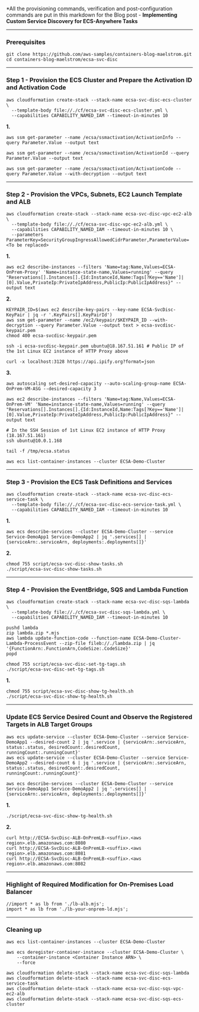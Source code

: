 *All the provisioning commands, verification and post-configuration commands are put in this markdown for the Blog post - **Implementing Custom Service Discovery for ECS-Anywhere Tasks**

---
### Prerequisites

```
git clone https://github.com/aws-samples/containers-blog-maelstrom.git
cd containers-blog-maelstrom/ecsa-svc-disc
```

---
### Step 1 - Provision the ECS Cluster and Prepare the Activation ID and Activation Code

```
aws cloudformation create-stack --stack-name ecsa-svc-disc-ecs-cluster \
  --template-body file://./cf/ecsa-svc-disc-ecs-cluster.yml \
  --capabilities CAPABILITY_NAMED_IAM --timeout-in-minutes 10
```

**1.**

```
aws ssm get-parameter --name /ecsa/ssmactivation/ActivationInfo --query Parameter.Value --output text

aws ssm get-parameter --name /ecsa/ssmactivation/ActivationId --query Parameter.Value --output text

aws ssm get-parameter --name /ecsa/ssmactivation/ActivationCode --query Parameter.Value --with-decryption --output text
```

---
### Step 2 - Provision the VPCs, Subnets, EC2 Launch Template and ALB

```
aws cloudformation create-stack --stack-name ecsa-svc-disc-vpc-ec2-alb \
  --template-body file://./cf/ecsa-svc-disc-vpc-ec2-alb.yml \
  --capabilities CAPABILITY_NAMED_IAM --timeout-in-minutes 10 \
  --parameters ParameterKey=SecurityGroupIngressAllowedCidrParameter,ParameterValue=<To be replaced>
```

**1.**

```
aws ec2 describe-instances --filters 'Name=tag:Name,Values=ECSA-OnPrem-Proxy' 'Name=instance-state-name,Values=running' --query "Reservations[].Instances[].{Id:InstanceId,Name:Tags[?Key=='Name']|[0].Value,PrivateIp:PrivateIpAddress,PublicIp:PublicIpAddress}" --output text
```

**2.**

```
KEYPAIR_ID=$(aws ec2 describe-key-pairs --key-name ECSA-SvcDisc-KeyPair | jq -r '.KeyPairs[].KeyPairId')
aws ssm get-parameter --name /ec2/keypair/$KEYPAIR_ID --with-decryption --query Parameter.Value --output text > ecsa-svcdisc-keypair.pem
chmod 400 ecsa-svcdisc-keypair.pem

ssh -i ecsa-svcdisc-keypair.pem ubuntu@18.167.51.161 # Public IP of the 1st Linux EC2 instance of HTTP Proxy above
```
```
curl -x localhost:3128 https://api.ipify.org?format=json
```

**3.**

```
aws autoscaling set-desired-capacity --auto-scaling-group-name ECSA-OnPrem-VM-ASG --desired-capacity 3
```
```
aws ec2 describe-instances --filters 'Name=tag:Name,Values=ECSA-OnPrem-VM' 'Name=instance-state-name,Values=running' --query "Reservations[].Instances[].{Id:InstanceId,Name:Tags[?Key=='Name']|[0].Value,PrivateIp:PrivateIpAddress,PublicIp:PublicIpAddress}" --output text
```
```
# In the SSH Session of 1st Linux EC2 instance of HTTP Proxy (18.167.51.161)
ssh ubuntu@10.0.1.168
```
```
tail -f /tmp/ecsa.status
```
```
aws ecs list-container-instances --cluster ECSA-Demo-Cluster
```

---
### Step 3 - Provision the ECS Task Definitions and Services

```
aws cloudformation create-stack --stack-name ecsa-svc-disc-ecs-service-task \
  --template-body file://./cf/ecsa-svc-disc-ecs-service-task.yml \
  --capabilities CAPABILITY_NAMED_IAM --timeout-in-minutes 10
```

**1.**

```
aws ecs describe-services --cluster ECSA-Demo-Cluster --service Service-DemoApp1 Service-DemoApp2 | jq '.services[] | {serviceArn:.serviceArn, deployments:.deployments[]}'
```

**2.**

```
chmod 755 script/ecsa-svc-disc-show-tasks.sh
./script/ecsa-svc-disc-show-tasks.sh
```

---
### Step 4 - Provision the EventBridge, SQS and Lambda Function

```
aws cloudformation create-stack --stack-name ecsa-svc-disc-sqs-lambda \
  --template-body file://./cf/ecsa-svc-disc-sqs-lambda.yml \
  --capabilities CAPABILITY_NAMED_IAM --timeout-in-minutes 10
```
```
pushd lambda
zip lambda.zip *.mjs
aws lambda update-function-code --function-name ECSA-Demo-Cluster-Lambda-ProcessEvent --zip-file fileb://./lambda.zip | jq '{FunctionArn:.FunctionArn,CodeSize:.CodeSize}'
popd
```
```
chmod 755 script/ecsa-svc-disc-set-tg-tags.sh
./script/ecsa-svc-disc-set-tg-tags.sh
```

**1.**
```
chmod 755 script/ecsa-svc-disc-show-tg-health.sh
./script/ecsa-svc-disc-show-tg-health.sh
```

---
### Update ECS Service Desired Count and Observe the Registered Targets in ALB Target Groups

```
aws ecs update-service --cluster ECSA-Demo-Cluster --service Service-DemoApp1 --desired-count 2 | jq '.service | {serviceArn:.serviceArn, status:.status, desiredCount:.desiredCount, runningCount:.runningCount}'
aws ecs update-service --cluster ECSA-Demo-Cluster --service Service-DemoApp2 --desired-count 6 | jq '.service | {serviceArn:.serviceArn, status:.status, desiredCount:.desiredCount, runningCount:.runningCount}'

aws ecs describe-services --cluster ECSA-Demo-Cluster --service Service-DemoApp1 Service-DemoApp2 | jq '.services[] | {serviceArn:.serviceArn, deployments:.deployments[]}'
```

**1.**

```
./script/ecsa-svc-disc-show-tg-health.sh
```

**2.**

```
curl http://ECSA-SvcDisc-ALB-OnPremLB-<suffix>.<aws region>.elb.amazonaws.com:8080
curl http://ECSA-SvcDisc-ALB-OnPremLB-<suffix>.<aws region>.elb.amazonaws.com:8081
curl http://ECSA-SvcDisc-ALB-OnPremLB-<suffix>.<aws region>.elb.amazonaws.com:8082
```

---
### Highlight of Required Modification for On-Premises Load Balancer

```
//import * as lb from './lb-alb.mjs';
import * as lb from './lb-your-onprem-ld.mjs';
```

---
### Cleaning up

```
aws ecs list-container-instances --cluster ECSA-Demo-Cluster
```
```
aws ecs deregister-container-instance --cluster ECSA-Demo-Cluster \
    --container-instance <Container Instance ARN> \
    --force
```
```
aws cloudformation delete-stack --stack-name ecsa-svc-disc-sqs-lambda
aws cloudformation delete-stack --stack-name ecsa-svc-disc-ecs-service-task
aws cloudformation delete-stack --stack-name ecsa-svc-disc-sqs-vpc-ec2-alb
aws cloudformation delete-stack --stack-name ecsa-svc-disc-sqs-ecs-cluster
```
